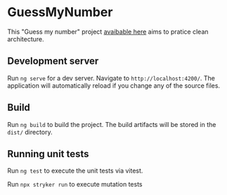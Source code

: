 # GuessMyNumber

This "Guess my number" project [avaibable here](https://guess-my-number-xi-wine.vercel.app/) aims to pratice clean architecture.


## Development server

Run `ng serve` for a dev server. Navigate to `http://localhost:4200/`. The application will automatically reload if you change any of the source files.

## Build

Run `ng build` to build the project. The build artifacts will be stored in the `dist/` directory.

## Running unit tests

Run `ng test` to execute the unit tests via vitest.

Run `npx stryker run` to execute mutation tests

